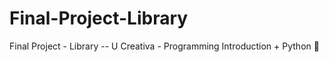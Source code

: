 # Final-Project-Library
Final Project - Library  -- U Creativa - Programming Introduction + Python :rocket:
